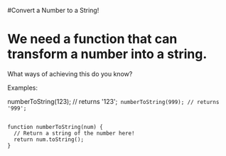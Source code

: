 #Convert a Number to a String!

# We need a function that can transform a number into a string.

What ways of achieving this do you know?

Examples:

numberToString(123); // returns '123';`
numberToString(999); // returns '999';`

```

function numberToString(num) {
  // Return a string of the number here!
  return num.toString();
}

```
